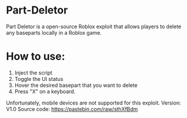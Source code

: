 # Part-Deletor
Part Deletor is a open-source Roblox exploit that allows players to delete any baseparts locally in a Roblox game.

# How to use:
1) Inject the script
2) Toggle the UI status
3) Hover the desired basepart that you want to delete
4) Press "X" on a keyboard.

Unfortunately, mobile devices are not supported for this exploit.
Version: V1.0
Source code: https://pastebin.com/raw/sthXfBdm

